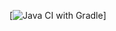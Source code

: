[![Java CI with Gradle](https://github.com/MikhailVoroshilov/PageObject/actions/workflows/gradle.yml/badge.svg)]
